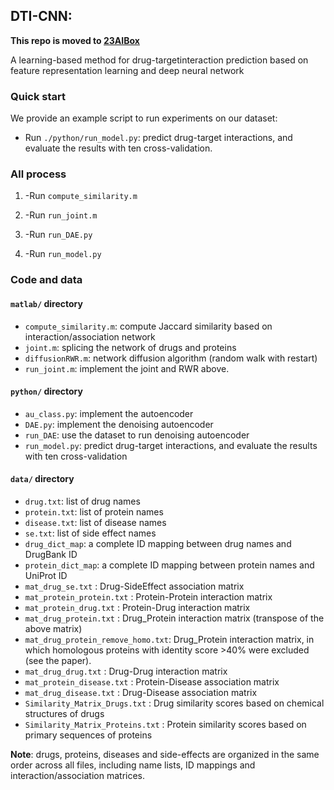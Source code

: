 ## DTI-CNN:

**This repo is moved to [23AIBox](https://github.com/23AIBox/23AIBox-DTI-CNN)**

A learning-based method for drug-targetinteraction prediction based on feature representation learning and deep neural network

### Quick start
We provide an example script to run experiments on our dataset: 

- Run `./python/run_model.py`: predict drug-target interactions, and evaluate the results with ten cross-validation. 

### All process
1. -Run `compute_similarity.m`

2. -Run `run_joint.m`

3. -Run `run_DAE.py`

4. -Run `run_model.py`



### Code and data
#### `matlab/` directory
- `compute_similarity.m`: compute Jaccard similarity based on interaction/association network
- `joint.m`: splicing the network of drugs and proteins
- `diffusionRWR.m`: network diffusion algorithm (random walk with restart)
- `run_joint.m`: implement the joint and RWR above.

#### `python/` directory
- `au_class.py`: implement the autoencoder
- `DAE.py`: implement the denoising autoencoder
- `run_DAE`: use the dataset to run denoising autoencoder
- `run_model.py`: predict drug-target interactions, and evaluate the results with ten cross-validation


#### `data/` directory
- `drug.txt`: list of drug names
- `protein.txt`: list of protein names
- `disease.txt`: list of disease names
- `se.txt`: list of side effect names
- `drug_dict_map`: a complete ID mapping between drug names and DrugBank ID
- `protein_dict_map`: a complete ID mapping between protein names and UniProt ID
- `mat_drug_se.txt` 		: Drug-SideEffect association matrix
- `mat_protein_protein.txt` : Protein-Protein interaction matrix
- `mat_protein_drug.txt` 	: Protein-Drug interaction matrix
- `mat_drug_protein.txt` 	: Drug_Protein interaction matrix (transpose of the above matrix)
- `mat_drug_protein_remove_homo.txt`: Drug_Protein interaction matrix, in which homologous proteins with identity score >40% were excluded (see the paper).
- `mat_drug_drug.txt` 		: Drug-Drug interaction matrix
- `mat_protein_disease.txt` : Protein-Disease association matrix
- `mat_drug_disease.txt` 	: Drug-Disease association matrix
- `Similarity_Matrix_Drugs.txt` 	: Drug similarity scores based on chemical structures of drugs
- `Similarity_Matrix_Proteins.txt` 	: Protein similarity scores based on primary sequences of proteins

**Note**: drugs, proteins, diseases and side-effects are organized in the same order across all files, including name lists, ID mappings and interaction/association matrices.
